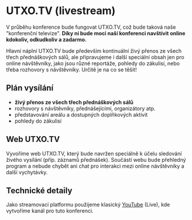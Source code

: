 # UTXO.TV (livestream)

V průběhu konference bude fungovat UTXO.TV, což bude taková naše "konferenční televize". **Díky ní bude moci naší konferenci navštívit online kdokoliv, odkudkoliv a zadarmo.**

Hlavní náplní UTXO.TV bude především kontinuální živý přenos ze všech třech přednáškových sálů, ale připravujeme i další speciální obsah jen pro online návštěvníky, jako jsou různé reportáže, pohledy do zákulisí, nebo třeba rozhovory s návštěvníky. Určitě je na co se těšit!

## Plán vysílání

* **živý přenos ze všech třech přednáškových sálů**
* rozhovory s návštěvníky, přednášejícími, organizátory atp.
* představování areálu a dostupných doplňkových aktivit
* pohledy do zákulisí

## Web UTXO.TV

Vyvoříme web UTXO.TV, který bude navržen speciálně k účelu sledování živého vysílání (příp. záznamů přednášek). Součástí webu bude přehledný program a nebude chybět ani chat pro interakci mezi online návštěvníky a další vychytávky.

## Technické detaily

Jako streamovací platformu použijeme klasický [YouTube](https://www.youtube.com/howyoutubeworks/product-features/live/#youtube-live) (Live), kde vytvoříme kanál pro tuto konferenci.
